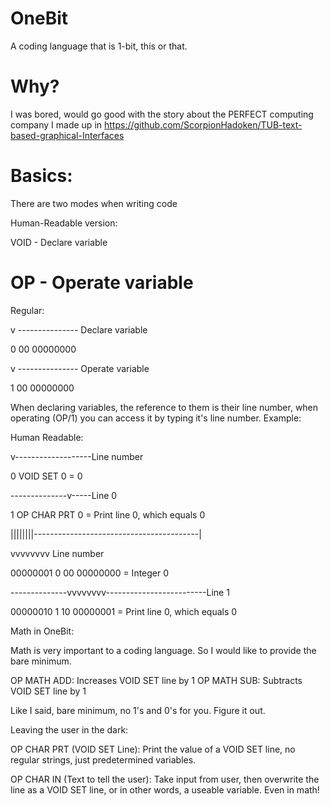# OneBit
 A coding language that is 1-bit, this or that.

# Why?
I was bored, would go good with the story about the PERFECT computing company I made up in
https://github.com/ScorpionHadoken/TUB-text-based-graphical-Interfaces 

# Basics:
There are two modes when writing code

Human-Readable version:

VOID - Declare variable

OP - Operate variable
===============================================================================

Regular:

v --------------- Declare variable

0 00 00000000

v --------------- Operate variable

1 00 00000000


When declaring variables, the reference to them is their line number, when operating (OP/1)
you can access it by typing it's line number. Example:

Human Readable:

v-------------------Line number

0 VOID SET 0 = 0

--------------v-----Line 0

1 OP CHAR PRT 0 = Print line 0, which equals 0


||||||||-----------------------------------------|

vvvvvvvv                                     Line number

00000001 0 00 00000000 = Integer 0

--------------vvvvvvvv-------------------------Line 1

00000010 1 10 00000001 = Print line 0, which equals 0


Math in OneBit:

Math is very important to a coding language. So I would like to provide the bare minimum.

OP MATH ADD: Increases VOID SET line by 1
OP MATH SUB: Subtracts VOID SET line by 1

Like I said, bare minimum, no 1's and 0's for you. Figure it out.


Leaving the user in the dark:

OP CHAR PRT (VOID SET Line): Print the value of a VOID SET line, no regular strings, just predetermined variables.

OP CHAR IN (Text to tell the user): Take input from user, then overwrite the line as a VOID SET line, or in other words, a useable variable. Even in math! 
